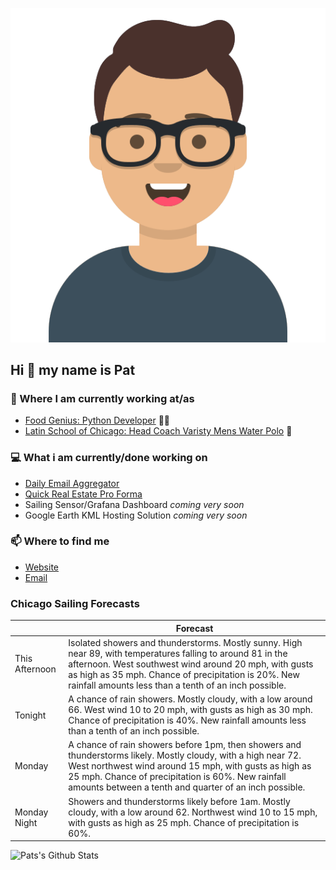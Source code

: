[![Social banner for p-j-falconer](https://raw.githubusercontent.com/P-J-FALCONER/P-J-FALCONER/master/assets/avataaars.svg)](https://patfalconer.com/)
## Hi :wave: my name is Pat

### 💼 Where I am currently working at/as
- [Food Genius: Python Developer](https://getfoodgenius.com/) 🍔🐍
- [Latin School of Chicago: Head Coach Varisty Mens Water Polo](https://www.latinschool.org/) 🤽


### 💻 What i am currently/done working on
 - [Daily Email Aggregator](https://github.com/P-J-FALCONER/dott_daily_mail)
 - [Quick Real Estate Pro Forma](https://github.com/P-J-FALCONER/henry)
 - Sailing Sensor/Grafana Dashboard *coming very soon*
 - Google Earth KML Hosting Solution *coming very soon*

### 📫 Where to find me
 - [Website](https://patfalconer.com/)
 - [Email](mailto:patrick.j.falconer@gmail.com)


### Chicago Sailing Forecasts
|   | Forecast  |
|---|---|
| This Afternoon | Isolated showers and thunderstorms. Mostly sunny. High near 89, with temperatures falling to around 81 in the afternoon. West southwest wind around 20 mph, with gusts as high as 35 mph. Chance of precipitation is 20%. New rainfall amounts less than a tenth of an inch possible. |
| Tonight | A chance of rain showers. Mostly cloudy, with a low around 66. West wind 10 to 20 mph, with gusts as high as 30 mph. Chance of precipitation is 40%. New rainfall amounts less than a tenth of an inch possible. |
| Monday | A chance of rain showers before 1pm, then showers and thunderstorms likely. Mostly cloudy, with a high near 72. West northwest wind around 15 mph, with gusts as high as 25 mph. Chance of precipitation is 60%. New rainfall amounts between a tenth and quarter of an inch possible. |
| Monday Night | Showers and thunderstorms likely before 1am. Mostly cloudy, with a low around 62. Northwest wind 10 to 15 mph, with gusts as high as 25 mph. Chance of precipitation is 60%. |

![Pats's Github Stats](https://github-readme-stats.vercel.app/api?username=p-j-falconer&show_icons=true&theme=radical)
